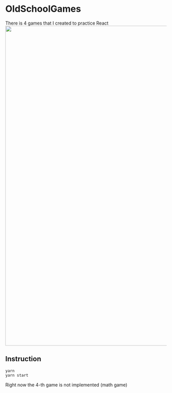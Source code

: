 # OldSchoolGames

There is 4 games that I created to practice React <br>
<img src="https://github.com/JijaLoqie/oldschool-games/assets/43857227/7fed6c55-ffa3-486c-8808-63e6c2d05e22" width="1000" />


## Instruction
```
yarn
yarn start
```
Right now the 4-th game is not implemented (math game)
